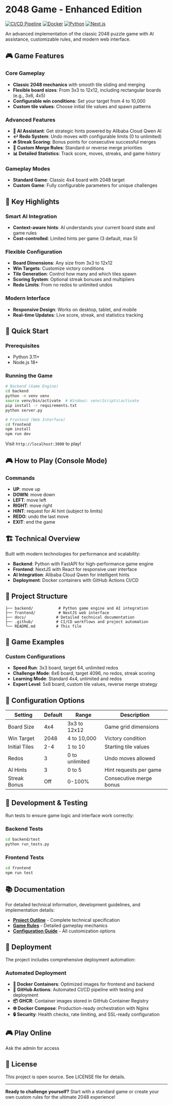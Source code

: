 # 2048 Game - Enhanced Edition

[![CI/CD Pipeline](https://github.com/AwesomePenguin/py2048/actions/workflows/ci-cd.yml/badge.svg)](https://github.com/AwesomePenguin/py2048/actions/workflows/ci-cd.yml)
[![Docker](https://img.shields.io/badge/Docker-Enabled-blue)](https://ghcr.io/awesomepenguin)
[![Python](https://img.shields.io/badge/Python-3.11+-green)](https://python.org)
[![Next.js](https://img.shields.io/badge/Next.js-15+-black)](https://nextjs.org)

An advanced implementation of the classic 2048 puzzle game with AI assistance, customizable rules, and modern web interface.

## 🎮 Game Features

### Core Gameplay
- **Classic 2048 mechanics** with smooth tile sliding and merging
- **Flexible board sizes**: From 3x3 to 12x12, including rectangular boards (e.g., 3x6, 4x5)
- **Configurable win conditions**: Set your target from 4 to 10,000
- **Custom tile values**: Choose initial tile values and spawn patterns

### Advanced Features
- **🤖 AI Assistant**: Get strategic hints powered by Alibaba Cloud Qwen AI
- **↩️ Redo System**: Undo moves with configurable limits (0 to unlimited)
- **🔥 Streak Scoring**: Bonus points for consecutive successful merges
- **🎯 Custom Merge Rules**: Standard or reverse merge priorities
- **📊 Detailed Statistics**: Track score, moves, streaks, and game history

### Gameplay Modes
- **Standard Game**: Classic 4x4 board with 2048 target
- **Custom Game**: Fully configurable parameters for unique challenges

## 🎯 Key Highlights

### Smart AI Integration
- **Context-aware hints**: AI understands your current board state and game rules
- **Cost-controlled**: Limited hints per game (3 default, max 5)

### Flexible Configuration
- **Board Dimensions**: Any size from 3x3 to 12x12
- **Win Targets**: Customize victory conditions
- **Tile Generation**: Control how many and which tiles spawn
- **Scoring System**: Optional streak bonuses and multipliers
- **Redo Limits**: From no redos to unlimited undos

### Modern Interface
- **Responsive Design**: Works on desktop, tablet, and mobile
- **Real-time Updates**: Live score, streak, and statistics tracking

## 🚀 Quick Start

### Prerequisites
- Python 3.11+
- Node.js 18+

### Running the Game
```bash
# Backend (Game Engine)
cd backend
python -m venv venv
source venv/bin/activate  # Windows: venv\Scripts\activate
pip install -r requirements.txt
python server.py

# Frontend (Web Interface)
cd frontend
npm install
npm run dev
```

Visit `http://localhost:3000` to play!

## 🎮 How to Play (Console Mode)

### Commands
- **UP**: move up
- **DOWN**: move down
- **LEFT**: move left
- **RIGHT**: move right
- **HINT**: request for AI hint (subject to limits)
- **REDO**: undo the last move
- **EXIT**: end the game

## 🏗️ Technical Overview

Built with modern technologies for performance and scalability:
- **Backend**: Python with FastAPI for high-performance game engine
- **Frontend**: NextJS with React for responsive user interface
- **AI Integration**: Alibaba Cloud Qwen for intelligent hints
- **Deployment**: Docker containers with GitHub Actions CI/CD

## 📁 Project Structure

```
├── backend/           # Python game engine and AI integration
├── frontend/          # NextJS web interface
├── docs/             # Detailed technical documentation
├── .github/          # CI/CD workflows and project automation
└── README.md         # This file
```

## 🎲 Game Examples

### Custom Configurations
- **Speed Run**: 3x3 board, target 64, unlimited redos
- **Challenge Mode**: 6x6 board, target 4096, no redos, streak scoring
- **Learning Mode**: Standard 4x4, unlimited and redos
- **Expert Level**: 5x8 board, custom tile values, reverse merge strategy

## 🔧 Configuration Options

| Setting | Default | Range | Description |
|---------|---------|-------|-------------|
| Board Size | 4x4 | 3x3 to 12x12 | Game grid dimensions |
| Win Target | 2048 | 4 to 10,000 | Victory condition |
| Initial Tiles | 2-4 | 1 to 10 | Starting tile values |
| Redos | 3 | 0 to unlimited | Undo moves allowed |
| AI Hints | 3 | 0 to 5 | Hint requests per game |
| Streak Bonus | Off | 0-100% | Consecutive merge bonus |

## 🧪 Development & Testing

Run tests to ensure game logic and interface work correctly:

### Backend Tests
```bash
cd backend/test
python run_tests.py
```

### Frontend Tests
```bash
cd frontend
npm run test
```

## 📚 Documentation

For detailed technical information, development guidelines, and implementation details:
- **[Project Outline](docs/project-outline.md)** - Complete technical specification
- **[Game Rules](docs/project-outline.md#game-context)** - Detailed gameplay mechanics
- **[Configuration Guide](docs/project-outline.md#configuration-system)** - All customization options

## 🚀 Deployment

The project includes comprehensive deployment automation:

### Automated Deployment
- **🐳 Docker Containers**: Optimized images for frontend and backend
- **🔄 GitHub Actions**: Automated CI/CD pipeline with testing and deployment
- **📦 GHCR**: Container images stored in GitHub Container Registry
- **🌐 Docker Compose**: Production-ready orchestration with Nginx
- **🔒 Security**: Health checks, rate limiting, and SSL-ready configuration

## 🎮 Play Online

Ask the admin for access

## 📄 License

This project is open source. See LICENSE file for details.

---

**Ready to challenge yourself?** Start with a standard game or create your own custom rules for the ultimate 2048 experience!
